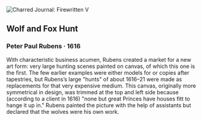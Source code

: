 <div class="artwork-of-the-day">
  <div class="container">
    <div class="img-wrapper">
      <img
        src="https://uploads1.wikiart.org/00381/images/peter-paul-rubens/wolf-and-fox-hunt-peter-paul-rubens.jpg!Large.jpg"
        alt="Charred Journal: Firewritten V" />
    </div>
    <div class="artwork-detail">
      <div class="artwork-origin"> 
        <h2 class="artwork-name">Wolf and Fox Hunt</h2>
        <h3 class="artist">
          Peter Paul Rubens
                    ·  1616
        </h3>
      </div>
      <p class="description">
        <span class="artwork-description-text ng-binding" ng-bind-html="viewModel.ArtworkOfTheDay.Description | unsafe">With characteristic business acumen, Rubens created a market for a new art form: very large hunting scenes painted on canvas, of which this one is the first. The few earlier examples were either models for or copies after tapestries, but Rubens’s large "hunts" of about 1616–21 were made as replacements for that very expensive medium. This canvas, originally more symmetrical in design, was trimmed at the top and left side because (according to a client in 1616) "none but great Princes have houses fitt to hange it up in." Rubens painted the picture with the help of assistants but declared that the wolves were his own work.</span>
                        <div class="text-shadow-container" ng-show="showShadow" style=""></div>
      </p>
    </div>
  </div>

</div>
